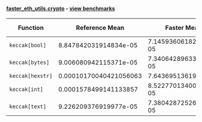 #### [faster_eth_utils.crypto](https://github.com/BobTheBuidler/faster-eth-utils/blob/project-urls/faster_eth_utils/crypto.py) - [view benchmarks](https://github.com/BobTheBuidler/faster-eth-utils/blob/project-urls/benchmarks/test_crypto_benchmarks.py)

| Function | Reference Mean | Faster Mean | % Change | Speedup (%) | x Faster | Faster |
|----------|---------------|-------------|----------|-------------|----------|--------|
| `keccak[bool]` | 8.847842031914834e-05 | 7.145936061823702e-05 | 19.24% | 23.82% | 1.24x | ✅ |
| `keccak[bytes]` | 9.006080942115371e-05 | 7.34064289633622e-05 | 18.49% | 22.69% | 1.23x | ✅ |
| `keccak[hexstr]` | 0.00010170040421056063 | 7.6436951361923e-05 | 24.84% | 33.05% | 1.33x | ✅ |
| `keccak[int]` | 0.0001578499141133857 | 8.522770134000303e-05 | 46.01% | 85.21% | 1.85x | ✅ |
| `keccak[text]` | 9.226209376919977e-05 | 7.380428725265245e-05 | 20.01% | 25.01% | 1.25x | ✅ |
